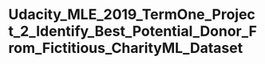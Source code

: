 # Udacity_MLE_2019_TermOne_Project_2_Identify_Best_Potential_Donor_From_Fictitious_CharityML_Dataset